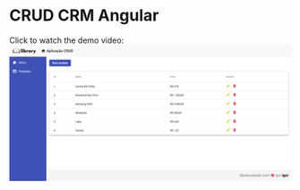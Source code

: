 # CRUD CRM Angular
Click to watch the demo video:
[![Watch the video](https://github.com/igorcamposdeborba/angular-crud/blob/main/crud-crm-.png?raw=true)](https://youtu.be/8YgAKyDmZys)
